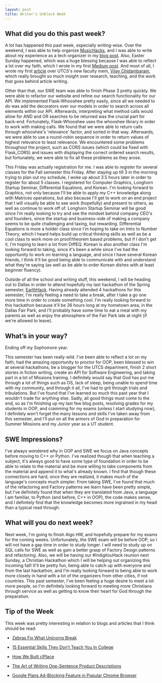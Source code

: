 ```yaml
---
layout: post
title: Writer's Unblock Week
---
```


What did you do this past week?
------
A lot has happened this past week, especially writing-wise. Over the weekend, I was able to help organize [MusicHacks](https://freetailhackers.com/music-hacks/), and I was able to write about my experience as a tech organizer in my [blog post](https://login.cs.utexas.edu/blog/hack-tech-organizer-life). Also, Easter Sunday happened, which was a huge blessing because I was able to reflect a lot over my faith, which I wrote in my first [Medium post](https://medium.com/@theCreedo/a-story-about-more-than-just-bunnies-and-eggs-265b92a6606f). And most of all, I wrote my first [article](https://login.cs.utexas.edu/news/2017/new-faculty-profile-vijay-chidambaram) over UTCS's new faculty mem, [Vijay Chidambaram](https://www.cs.utexas.edu/~vijay/), which really brought so much insight over research, teaching, and the work that goes behind article writing.

Other than that, our SWE team was able to finish Phase 3 pretty quickly. We were able to refactor our website and refine our search functionality for our API. We implemented Flask-Whooshee pretty easily, since all we needed to do was add the decorators over our models in order to search across all elements within our API. Afterwards, interpreting what method calls would allow for AND and OR searches to be returned was the crucial part for back-end. Fortunately, Flask-Whooshee uses the whooshee library in order to work with making calls. We found that we were able to return calls through whooshee's 'relevance' factor, and sorted in that way. Afterwards, we were able to use a round-robin sequence in order to return values of highest relevance to least relevance. We encountered some problems throughout the project, such as CORS issues (which could be fixed with Flask_CORS) and issues with displaying the correct ordered search results, but fortunately, we were able to fix all these problems as they arose.

This Friday was actually registration for me. I was able to register for several classes for the Fall semester this Friday. After staying up till 3 in the morning trying to plan out my schedule, I woke up about 3.5 hours later in order to register for about 5 classes. I registered for Computer Graphics, Longhorn Startup Seminar, Differential Equations, and Korean. I'm looking forward to Graphics, not only because I'll be able to apply my C++ knowledge along with Matrices operations, but also because I'll get to work on an end project that I will visually be able to see work (hopefully) and present to others, as well as continue to work off of. Longhorn Startup Seminar will be good since I'm really looking to try and see the mindset behind company CEO's and founders, since the startup and business-side of making a company seems to be quite challenging and taxing, but rewarding. Differential Equations is more a holder class since I'm hoping to take on Intro to Number Theory, which I heard helps build up critical thinking skills as well as be a cool class to work more on proof/theorem based problems, but if I don't get it, I'm hoping to learn a lot from DiffEQ. Korean is also another class I'm looking forward to taking, since it's been a while since I've had the opportunity to work on learning a language, and since I have several Korean friends, I think it'll be good being able to communicate with and understand what they're saying (as well as be able to order Korean dishes with at least beginner fluency).

Outside of all the school and writing stuff, this weekend, I will be heading out to Dallas in order to attend hopefully my last hackathon of the Spring semester, [EarthHack](hackdfw.com/earthack/). Having already attended 4 hackathons for this semester, I'm really feeling a need to take a break, after I take a go one more time in order to create something cool. I'm really looking forward to this hackathon because it'll be 36 hours long at my hometown area, in the Dallas Fair Park, and I'll probably have some time to eat a meal with my parents as well as enjoy the atmosphere of the Fair Park late at night (if we're allowed to leave).

What’s in your way?
------
Ending off my Sophomore year.

This semester has been really wild. I've been able to reflect a lot on my faith, had the amazing opportunity to proctor for OOP, been blessed to win at several hackathons, be a blogger for the UTCS department, finish 2 short stories in fiction writing, create an API for Software Engineering, and taking part in a lot of Missions training. I definitely would say that God has put me through a lot of things such as OS, lack of sleep, being unable to spend time with my community, and through it all, I've had to grit through trials and tribulations. But I've found that I've learned so much this past year that I wouldn't trade for anything else. Sadly, all good things must come to the end, so as I'm finishing up my last few blog posts, resolving grades for my students in OOP, and cramming for my exams (unless I start studying now), I definitely won't forget the many lessons and skills I've taken away from this semester, and I'll put on all the armors of God in preparation for Summer Missions and my Junior year as a UT student.

SWE Impressions?
------
I've always wondered why in OOP and SWE we focus on Java concepts before moving to C++ or Python. I've realized though that when teaching a subject, it's always good to have some type of foundation in order to be able to relate to the material and be more willing to take components from the material and append it to what's already known. I find that though these connections are hard, once they are realized, it makes much of the language's concepts much simpler. From taking SWE, I've found that much of the refactoring and Factory patterns we learn have been pretty simple, but I've definitely found that when they are translated from Java, a language I am familiar, to Python (and before, C++ in OOP), the code makes sense, and I definitely find that the knowledge becomes more ingrained in my head than a typical read through.

What will you do next week?
------
Next week, I'm going to finish Algo HW, and hopefully prepare for my exams for the coming weeks. Unfortunately, the SWE exam will be before OOP, so I will not have a gap time in order to study longer. I will need to study up on SQL calls for SWE as well as gain a better grasp of Factory Design patterns and refactoring. Also, we will be having our #IndigitouHack reunion next Sunday, a Christian Hackathon which I will be helping out organizing this incoming fall! It'll be pretty fun, being able to catch up with everyone and from the last hackathon, and I'm really looking forward to being able to work more closely in hand with a lot of the organizers from other cities, if not countries. This past semester, I've been feeling a huge desire to meet a lot more people, so I'm definitely looking forward to meeting more Christians through service as well as getting to know their heart for God through the preparation.

Tip of the Week
------
This week was pretty interesting in relation to blogs and articles that I think should be read:

- [Zebras Fix What Unicorns Break](https://medium.com/@sexandstartups/zebrasfix-c467e55f9d96)

- [15 Essential Skills They Don’t Teach You In College](https://medium.com/the-mission/15-essential-skills-they-dont-teach-you-in-college-bd44bffa5311)

- [How We Built r/Place](https://redditblog.com/2017/04/13/how-we-built-rplace/?utm_source=hackernewsletter&utm_medium=email&utm_term=fav)

- [The Art of Writing One-Sentence Product Descriptions](https://medium.dave-bailey.com/the-magic-formula-to-describe-a-product-in-one-sentence-175ce38619c7)

- [Google Plans Ad-Blocking Feature in Popular Chrome Browser](https://www.wsj.com/articles/google-plans-ad-blocking-feature-in-popular-chrome-browser-1492643233?utm_source=hackernewsletter&utm_medium=email&utm_term=fav)
